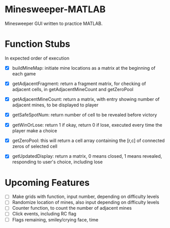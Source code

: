 # Minesweeper-MATLAB
Minesweeper GUI written to practice MATLAB.  

# Function Stubs  
In expected order of execution  
- [x] buildMineMap: initiate mine locations as a matrix at the beginning of each game  
- [x] getAdjacentFragment: return a fragment matrix, for checking of adjacent cells, in getAdjacentMineCount and getZeroPool  
- [x] getAdjacentMineCount: return a matrix, with entry showing number of adjacent mines, to be displayed to player  
- [x] getSafeSpotNum: return number of cell to be revealed before victory  
- [x] getWinOrLose: return 1 if okay, return 0 if lose, executed every time the player make a choice  
- [x] getZeroPool: this will return a cell array containing the [r,c] of connected zeros of selected cell   
- [x] getUpdatedDisplay: return a matrix, 0 means closed, 1 means revealed, responding to user's choice, including lose  


# Upcoming Features
- [ ] Make grids with function, input number, depending on difficulty levels  
- [ ] Randomize location of mines, also input depending on difficulty levels  
- [ ] Counter function, to count the number of adjacent mines  
- [ ] Click events, including RC flag  
- [ ] Flags remaining, smiley/crying face, time  
